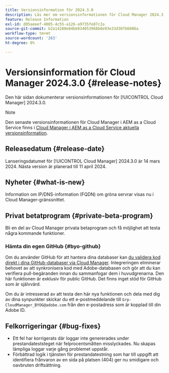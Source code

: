 ```yaml
---
title: Versionsinformation för 2024.3.0
description: Läs mer om versionsinformationen för Cloud Manager 2024.3.0.
feature: Release Information
exl-id: d05aeeef-4085-4c55-a126-a9735fe87c2a
source-git-commit: b2a14280e84bb934053968b0e93e33d30fb6086a
workflow-type: tm+mt
source-wordcount: '263'
ht-degree: 0%

---
```



# Versionsinformation för Cloud Manager 2024.3.0 {#release-notes}

Den här sidan dokumenterar versionsinformationen för [!UICONTROL Cloud Manager] 2024.3.0.

>[!NOTE]
>
>Den senaste versionsinformationen för Cloud Manager i AEM as a Cloud Service finns i [Cloud Manager i AEM as a Cloud Service aktuella versionsinformation](https://experienceleague.adobe.com/sv/docs/experience-manager-cloud-service/content/release-notes/cloud-manager/current).

## Releasedatum {#release-date}

Lanseringsdatumet för [!UICONTROL Cloud Manager] 2024.3.0 är 14 mars 2024. Nästa version är planerad till 11 april 2024.

## Nyheter {#what-is-new}

Information om IP/DNS-information (FQDN) om gröna servrar visas nu i Cloud Manager-gränssnittet.

## Privat betatprogram {#private-beta-program}

Bli en del av Cloud Manager privata betaprogram och få möjlighet att testa några kommande funktioner.

### Hämta din egen GitHub {#byo-github}

Om du använder GitHub för att hantera dina databaser kan [du validera kod direkt i dina GitHub-databaser via Cloud Manager](/help/managing-code/private-repositories.md). Integreringen eliminerar behovet av att synkronisera kod med Adobe-databasen och gör att du kan verifiera pull-begäranden innan du sammanfogar dem i huvudgrenarna. Den här funktionen är exklusiv för public GitHub. Det finns inget stöd för GitHub som är självvärd.

Om du är intresserad av att testa den här nya funktionen och dela med dig av dina synpunkter skickar du ett e-postmeddelande till `Grp-CloudManager_BYOG@adobe.com` från den e-postadress som är kopplad till din Adobe ID.

## Felkorrigeringar {#bug-fixes}

* Ett fel har korrigerats där loggar inte genererades under prestandateststeget när felprocentsmåtten misslyckades. Nu skapas lämpliga loggar varje gång problemet uppstår.
* Förbättrad logik i tjänsten för prestandatestning som har till uppgift att identifiera frånvaron av en sida på platsen (404) ger nu smidigare och oavbruten driftsättning.
